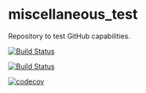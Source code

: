 # miscellaneous_test
Repository to test GitHub capabilities.

[![Build Status](https://travis-ci.org/AlbertoMartinCajal/miscellaneous_test.svg?branch=master)](https://travis-ci.org/AlbertoMartinCajal/miscellaneous_test)

[![Build Status](https://semaphoreci.com/api/v1/albertomartincajal/miscellaneous_test/branches/master/badge.svg)](https://semaphoreci.com/albertomartincajal/miscellaneous_test)

[![codecov](https://codecov.io/gh/AlbertoMartinCajal/miscellaneous_test/branch/master/graph/badge.svg)](https://codecov.io/gh/AlbertoMartinCajal/miscellaneous_test)


